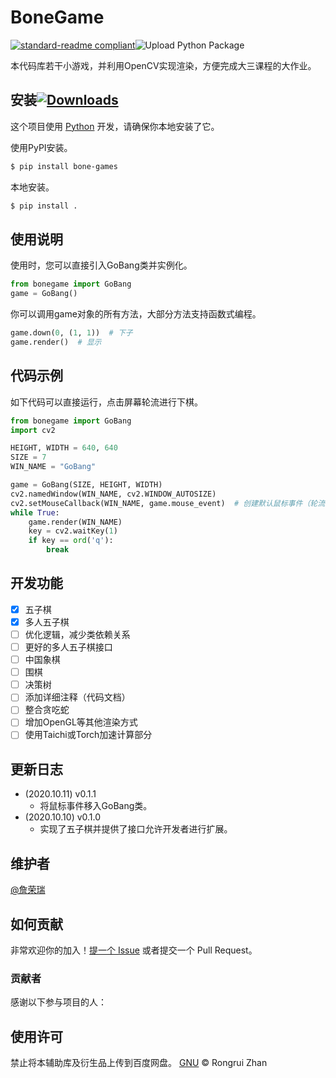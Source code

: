 # BoneGame

[![standard-readme compliant](https://img.shields.io/badge/readme%20style-standard-brightgreen.svg?style=flat-square)](https://github.com/RichardLitt/standard-readme)![Upload Python Package](https://github.com/zrr1999/PyTex/workflows/Upload%20Python%20Package/badge.svg)

本代码库若干小游戏，并利用OpenCV实现渲染，方便完成大三课程的大作业。


## 安装[![Downloads](https://pepy.tech/badge/bone-games)](https://pepy.tech/project/bone-games)

这个项目使用 [Python](https://www.python.org/downloads/) 开发，请确保你本地安装了它。

使用PyPI安装。

```sh
$ pip install bone-games
```

本地安装。
```sh
$ pip install .
```

## 使用说明

使用时，您可以直接引入GoBang类并实例化。

```python
from bonegame import GoBang
game = GoBang()
```

你可以调用game对象的所有方法，大部分方法支持函数式编程。

```python
game.down(0, (1, 1))  # 下子
game.render()  # 显示
```

## 代码示例

如下代码可以直接运行，点击屏幕轮流进行下棋。

```python
from bonegame import GoBang
import cv2

HEIGHT, WIDTH = 640, 640
SIZE = 7
WIN_NAME = "GoBang"

game = GoBang(SIZE, HEIGHT, WIDTH)
cv2.namedWindow(WIN_NAME, cv2.WINDOW_AUTOSIZE)
cv2.setMouseCallback(WIN_NAME, game.mouse_event)  # 创建默认鼠标事件（轮流下子）
while True:
    game.render(WIN_NAME)
    key = cv2.waitKey(1)
    if key == ord('q'):
        break
```

## 开发功能

- [x] 五子棋
- [x] 多人五子棋
- [ ] 优化逻辑，减少类依赖关系
- [ ] 更好的多人五子棋接口
- [ ] 中国象棋
- [ ] 围棋
- [ ] 决策树
- [ ] 添加详细注释（代码文档）
- [ ] 整合贪吃蛇
- [ ] 增加OpenGL等其他渲染方式
- [ ] 使用Taichi或Torch加速计算部分

## 更新日志

- (2020.10.11) v0.1.1 
    - 将鼠标事件移入GoBang类。
- (2020.10.10) v0.1.0 
    - 实现了五子棋并提供了接口允许开发者进行扩展。

## 维护者

[@詹荣瑞](https://github.com/tczrr1999)

## 如何贡献

非常欢迎你的加入！[提一个 Issue](https://github.com/tczrr1999/bonegame/issues/new) 或者提交一个 Pull Request。

### 贡献者

感谢以下参与项目的人：

## 使用许可

禁止将本辅助库及衍生品上传到百度网盘。
[GNU](LICENSE) © Rongrui Zhan